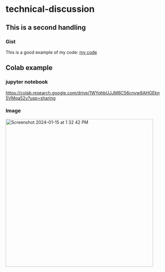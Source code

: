 # technical-discussion

## This is a second handling

### Gist

This is a good example of my code: [my code](https://gist.github.com/Tenzin-Lhadon/6141568e21cb19f50082712b2a871ac2)

## Colab example

### jupyter notebook
https://colab.research.google.com/drive/1WYqhbUJJM6C56cnvw8AHGEkn5VMqa52y?usp=sharing


### Image
<img width="477" alt="Screenshot 2024-01-15 at 1 32 42 PM" src="https://github.com/Tenzin-Lhadon/technical-discussion/assets/69665054/c6c850bc-f7b0-4251-abf4-9f8d705da84d">


